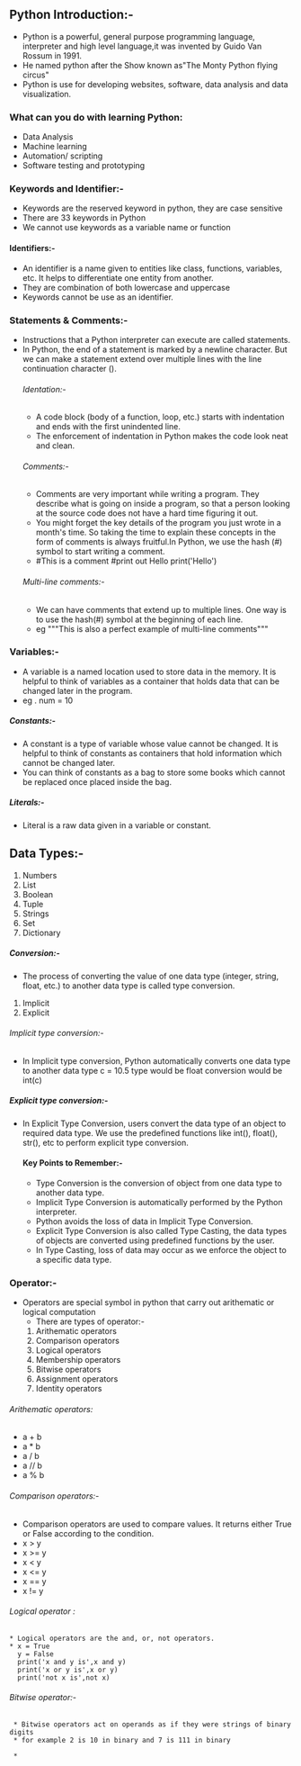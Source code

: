 ## Python Introduction:-
* Python is a powerful, general purpose programming language, interpreter and high level language,it was invented by Guido Van Rossum in 1991.
* He named python after the Show known as"The Monty Python flying circus"
* Python is use for developing websites, software, data analysis and data visualization.

### What can you do with learning Python:
* Data Analysis
* Machine learning
* Automation/ scripting
* Software testing and prototyping

### Keywords and Identifier:-
* Keywords are the reserved keyword in python, they are case sensitive
* There are 33 keywords in Python
* We cannot use keywords as a variable name or function

#### Identifiers:-
* An identifier is a name given to entities like class, functions, variables, etc. It helps to differentiate one entity from another.
* They are combination of both lowercase and uppercase
* Keywords cannot be use as an identifier.

### Statements & Comments:-
* Instructions that a Python interpreter can execute are called statements.
* In Python, the end of a statement is marked by a newline character. But we can make a statement extend over multiple lines with the line continuation character (\).
   ###### Identation:-
   * A code block (body of a function, loop, etc.) starts with indentation and ends with the first unindented line.
   * The enforcement of indentation in Python makes the code look neat and clean.
   ###### Comments:-
   * Comments are very important while writing a program. They describe what is going on inside a program, so that a person looking at the source code does not have a hard time figuring it out.
   * You might forget the key details of the program you just wrote in a month's time. So taking the time to explain these concepts in the form of comments is always fruitful.In Python, we use the hash (#) symbol to start writing a comment.
   * #This is a comment
#print out Hello
print('Hello')
  ###### Multi-line comments:-
  * We can have comments that extend up to multiple lines. One way is to use the hash(#) symbol at the beginning of each line. 
  * eg """This is also a
perfect example of
multi-line comments"""

### Variables:-
* A variable is a named location used to store data in the memory. It is helpful to think of variables as a container that holds data that can be changed later in the program.
* eg . num = 10

##### Constants:-
* A constant is a type of variable whose value cannot be changed. It is helpful to think of constants as containers that hold information which cannot be changed later.
* You can think of constants as a bag to store some books which cannot be replaced once placed inside the bag.

##### Literals:-
* Literal is a raw data given in a variable or constant.

## Data Types:-
1. Numbers
2. List
3. Boolean
4. Tuple
5. Strings
6. Set
7. Dictionary

##### Conversion:-
* The process of converting the value of one data type (integer, string, float, etc.) to another data type is called type conversion.
1. Implicit 
2. Explicit

###### Implicit type conversion:-
* In Implicit type conversion, Python automatically converts one data type to another data type
c = 10.5
type would be float conversion would be int(c)

##### Explicit type conversion:-
* In Explicit Type Conversion, users convert the data type of an object to required data type. We use the predefined functions like int(), float(), str(), etc to perform explicit type conversion.
     #### Key Points to Remember:-
     * Type Conversion is the conversion of object from one data type to another data type.
     * Implicit Type Conversion is automatically performed by the Python interpreter.
     * Python avoids the loss of data in Implicit Type Conversion.
     * Explicit Type Conversion is also called Type Casting, the data types of objects are converted using predefined functions by the user.
     * In Type Casting, loss of data may occur as we enforce the object to a specific data type.

### Operator:-
* Operators are special symbol in python that carry out arithematic or logical computation
   * There are types of operator:-
   1. Arithematic operators
   2. Comparison operators
   3. Logical operators
   4. Membership operators
   5. Bitwise operators
   6. Assignment operators
   7. Identity operators

###### Arithematic operators:
  * a + b
  * a * b
  * a / b
  * a // b
  * a % b

###### Comparison operators:-
   * Comparison operators are used to compare values. It returns either True or False according to the condition.
   * x > y
   * x >= y
   * x < y
   * x <= y
   * x == y
   * x != y

###### Logical operator :
    * Logical operators are the and, or, not operators.
    * x = True
      y = False
      print('x and y is',x and y)
      print('x or y is',x or y)
      print('not x is',not x)
      
###### Bitwise operator:-
     * Bitwise operators act on operands as if they were strings of binary digits
     * for example 2 is 10 in binary and 7 is 111 in binary
     
     * 
